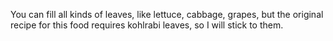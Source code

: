 You can fill all kinds of leaves, like lettuce, cabbage, grapes, but the original recipe for this food requires kohlrabi leaves, so I will stick to them.